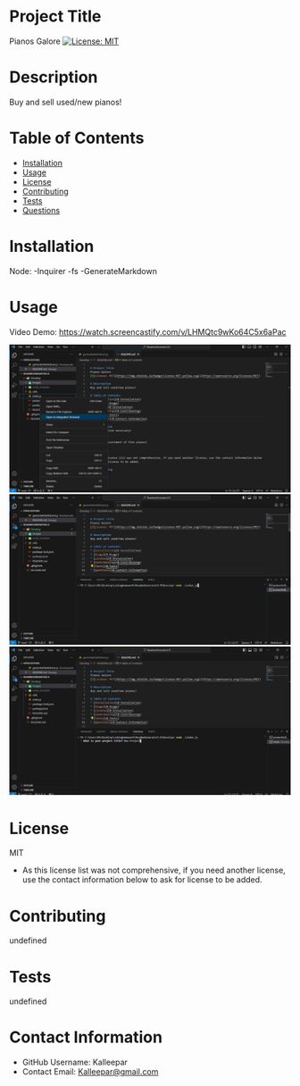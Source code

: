 
# Project Title
Pianos Galore
[![License: MIT](https://img.shields.io/badge/License-MIT-yellow.svg)](https://opensource.org/licenses/MIT)

# Description
Buy and sell used/new pianos!

# Table of Contents 
* [Installation](#-Installation)
* [Usage](#-Usage)
* [License](#-Installation)
* [Contributing](#-Contributing)
* [Tests](#-Tests)
* [Questions](#-Contact-Information)
  
# Installation
Node:
-Inquirer
-fs
-GenerateMarkdown

# Usage
Video Demo:
https://watch.screencastify.com/v/LHMQtc9wKo64C5x6aPac

![Alt text](https://github.com/kalleepar/ReadmeGenerator2.0/blob/d20b73917af596b40b1977153f4d3f4b58e3f7b8/Develop/images/readmegeneratorsample1.jpg)
![Alt text](https://github.com/kalleepar/ReadmeGenerator2.0/blob/d20b73917af596b40b1977153f4d3f4b58e3f7b8/Develop/images/readmegeneratorsample2.jpg)
![Alt text](https://github.com/kalleepar/ReadmeGenerator2.0/blob/d20b73917af596b40b1977153f4d3f4b58e3f7b8/Develop/images/readmegeneratorsample3.jpg)

# License 
MIT
* As this license list was not comprehensive, if you need another license, use the contact information below to ask for license to be added. 

# Contributing 
undefined

# Tests
undefined

# Contact Information 
* GitHub Username: Kalleepar
* Contact Email: Kalleepar@gmail.com

